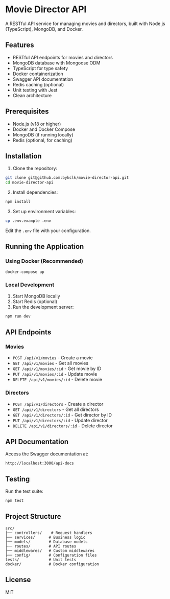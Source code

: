 # Movie Director API

A RESTful API service for managing movies and directors, built with Node.js (TypeScript), MongoDB, and Docker.

## Features

- RESTful API endpoints for movies and directors
- MongoDB database with Mongoose ODM
- TypeScript for type safety
- Docker containerization
- Swagger API documentation
- Redis caching (optional)
- Unit testing with Jest
- Clean architecture

## Prerequisites

- Node.js (v18 or higher)
- Docker and Docker Compose
- MongoDB (if running locally)
- Redis (optional, for caching)

## Installation

1. Clone the repository:
```bash
git clone git@github.com:bykclk/movie-director-api.git
cd movie-director-api
```

2. Install dependencies:
```bash
npm install
```

3. Set up environment variables:
```bash
cp .env.example .env
```
Edit the `.env` file with your configuration.

## Running the Application

### Using Docker (Recommended)

```bash
docker-compose up
```

### Local Development

1. Start MongoDB locally
2. Start Redis (optional)
3. Run the development server:
```bash
npm run dev
```

## API Endpoints

### Movies
- `POST /api/v1/movies` - Create a movie
- `GET /api/v1/movies` - Get all movies
- `GET /api/v1/movies/:id` - Get movie by ID
- `PUT /api/v1/movies/:id` - Update movie
- `DELETE /api/v1/movies/:id` - Delete movie

### Directors
- `POST /api/v1/directors` - Create a director
- `GET /api/v1/directors` - Get all directors
- `GET /api/v1/directors/:id` - Get director by ID
- `PUT /api/v1/directors/:id` - Update director
- `DELETE /api/v1/directors/:id` - Delete director

## API Documentation

Access the Swagger documentation at:
```
http://localhost:3000/api-docs
```

## Testing

Run the test suite:
```bash
npm test
```

## Project Structure

```
src/
├── controllers/    # Request handlers
├── services/      # Business logic
├── models/        # Database models
├── routes/        # API routes
├── middlewares/   # Custom middlewares
├── config/        # Configuration files
tests/             # Unit tests
docker/            # Docker configuration
```

## License

MIT 